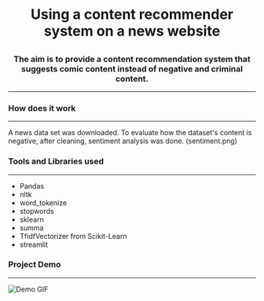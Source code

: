 # <h1 align="center">Using a content recommender system on a news website</h1>

## <h3 align="center">The aim is to provide a content recommendation system that suggests comic content instead of negative and criminal content. </h3>
---

### <h3 align="left">How does it work</h3>
---
A news data set was downloaded. To evaluate how the dataset's content is negative, after cleaning, sentiment analysis was done.
(sentiment.png)


### <h3 align="left">Tools and Libraries used</h3>
---
* Pandas
* nltk
* word_tokenize
* stopwords
* sklearn
* summa
* TfidfVectorizer from Scikit-Learn
* streamlit


### <h3 align="left">Project Demo</h3>
---
![Demo GIF]()
